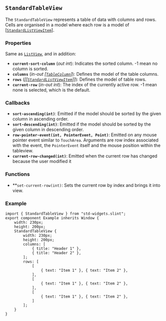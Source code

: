 <!-- Copyright © SixtyFPS GmbH <info@slint.dev> ; SPDX-License-Identifier: MIT -->
## `StandardTableView`

The `StandardTableView` represents a table of data with columns and rows. Cells
are organised in a model where each row is a model of
\[[`StandardListViewItem`](../builtins/structs.md#standardlistviewitem)\].

### Properties

Same as [`ListView`](#listview), and in addition:

-   **`current-sort-column`** (_out_ _int_): Indicates the sorted column. -1 mean no column is sorted.
-   **`columns`** (_in-out_ _\[[`TableColumn`](../builtins/structs.md#tablecolumn)\]_): Defines the model of the table columns.
-   **`rows`** (_\[\[[`StandardListViewItem`](../builtins/structs.md#standardlistviewitem)\]\]_): Defines the model of table rows.
-   **`current-row`** (_in-out_ _int_): The index of the currently active row. -1 mean none is selected, which is the default.

### Callbacks

-   **`sort-ascending(int)`**: Emitted if the model should be sorted by the given column in ascending order.
-   **`sort-descending(int)`**: Emitted if the model should be sorted by the given column in descending order.
-   **`row-pointer-event(int, PointerEvent, Point)`**: Emitted on any mouse pointer event similar to `TouchArea`. Arguments are row index associated with the event, the `PointerEvent` itself and the mouse position within the tableview.
-   **`current-row-changed(int)`**: Emitted when the current row has changed because the user modified it

### Functions

-   **`set-current-row(int)`: Sets the current row by index and brings it into view.

### Example

```slint
import { StandardTableView } from "std-widgets.slint";
export component Example inherits Window {
    width: 230px;
    height: 200px;
    StandardTableView {
        width: 230px;
        height: 200px;
        columns: [
            { title: "Header 1" },
            { title: "Header 2" },
        ];
        rows: [
            [
                { text: "Item 1" }, { text: "Item 2" },
            ],
            [
                { text: "Item 1" }, { text: "Item 2" },
            ],
            [
                { text: "Item 1" }, { text: "Item 2" },
            ]
        ];
    }
}
```
